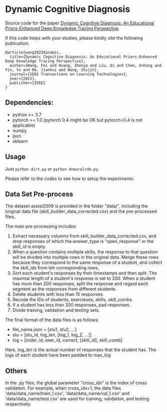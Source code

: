 # Dynamic Cognitive Diagnosis

Source code  for the paper [Dynamic Cognitive Diagnosis: An Educational Priors-Enhanced Deep Knowledge Tracing Perspective](http://staff.ustc.edu.cn/~huangzhy/files/papers/FeiWang-TLT2023.pdf).



If this code helps with your studies, please kindly cite the following publication:

```
@article{wang2023dynamic,
  title={Dynamic Cognitive Diagnosis: An Educational Priors-Enhanced Deep Knowledge Tracing Perspective},
  author={Wang, Fei and Huang, Zhenya and Liu, Qi and Chen, Enhong and Yin, Yu and Ma, Jianhui and Wang, Shijin},
  journal={IEEE Transactions on Learning Technologies},
  year={2023},
  publisher={IEEE}
}
```



## Dependencies:

- python >= 3.7
- pytorch >= 1.0 (pytorch 0.4 might be OK but pytorch<0.4 is not applicable)
- numpy
- json
- sklearn



## Usage

Just `python dirt.py` or `python dneuralcdm.py`.

Please refer to the codes to see how to setup the experiments.



## Data Set Pre-process

The dataset assist2009 is provided in the folder "data/", including the original data file (skill_builder_data_corrected.csv) and the pre-processed files.

The main pre-processing includes:

1. Extract necessary columns from skill_builder_data_corrected.csv, and drop responses of which the answer_type is "open_response" or the skill_id is empty.
2. When a question contains multiple skills, the response to that question will be divided into multiple rows in the original data. Merge these rows because they correspond to the same response of a student, and collect the skill_ids from teh corresponding rows.
3.  Sort each student's responses by their timestamps and then split. The maximal length of a student's response is set to 200. When a student has more than 200 responses, split the response and regard each segment as the responses from different students.
4. Delete students with less than 15 responses.
5. Recode the IDs of students, exercieses, skills, skill_combs.
6. If a student has less than 200 responses, pad responses.
7. Divide training, validation and testing sets.



The final format of the data files is as follows:

- file_name.json = [stu1, stu2, ...]
- stu = [stu_id, log_len, [log\_1, log\_2, ...]]
- log = [order_id, exer_id, correct, [skill_id], skill_comb]



Here, log_len is the actual number of responses that the student has. The logs of each student have been padded to max_log



## Others

In the .py files, the global parameter "cross_idx" is the index of cross validation. For example, when cross_idx=1, the data files 'data/data_name/train\_1.csv', 'data/data_name/val\_1.csv' and 'data/data_name/test.csv' are used for training, validation, and testing respectively.